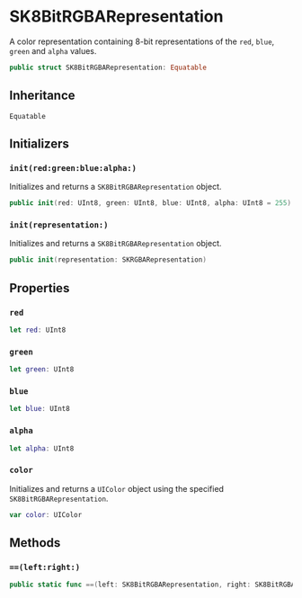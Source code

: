 # SK8BitRGBARepresentation

A color representation containing 8-bit representations of the `red`, `blue`, `green` and `alpha` values.

``` swift
public struct SK8BitRGBARepresentation: Equatable
```

## Inheritance

`Equatable`

## Initializers

### `init(red:green:blue:alpha:)`

Initializes and returns a `SK8BitRGBARepresentation` object.

``` swift
public init(red: UInt8, green: UInt8, blue: UInt8, alpha: UInt8 = 255)
```

### `init(representation:)`

Initializes and returns a `SK8BitRGBARepresentation` object.

``` swift
public init(representation: SKRGBARepresentation)
```

## Properties

### `red`

``` swift
let red: UInt8
```

### `green`

``` swift
let green: UInt8
```

### `blue`

``` swift
let blue: UInt8
```

### `alpha`

``` swift
let alpha: UInt8
```

### `color`

Initializes and returns a `UIColor` object using the specified `SK8BitRGBARepresentation`.

``` swift
var color: UIColor
```

## Methods

### `==(left:right:)`

``` swift
public static func ==(left: SK8BitRGBARepresentation, right: SK8BitRGBARepresentation) -> Bool
```

